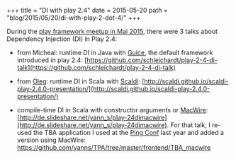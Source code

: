 +++
title = "DI with play 2.4"
date = 2015-05-20
path = "blog/2015/05/20/di-with-play-2-dot-4/"
+++

During the [play framework meetup in Mai 2015](http://www.meetup.com/Play-Berlin-Brandenburg/events/222130013/), there were 3 talks about Dependency Injection (DI) in Play 2.4:

- from Micheal: runtime DI in Java with [Guice](https://github.com/google/guice), the default framework introduced in play 2.4: [https://github.com/schleichardt/play-2-4-di-talk](https://github.com/schleichardt/play-2-4-di-talk)

- from [Oleg](https://twitter.com/easyangel): runtime DI in Scala with [Scaldi](http://scaldi.org/): [http://scaldi.github.io/scaldi-play-2.4.0-presentation/](http://scaldi.github.io/scaldi-play-2.4.0-presentation/)

- compile-time DI in Scala with constructor arguments or [MacWire](https://github.com/adamw/macwire): [http://de.slideshare.net/yann_s/play-24dimacwire](http://de.slideshare.net/yann_s/play-24dimacwire).
For that talk, I re-used the TBA application I used at the [Ping Conf](/blog/2014/02/17/ping-conf-2014/) last year and added a version using MacWire: https://github.com/yanns/TPA/tree/master/frontend/TBA_macwire
